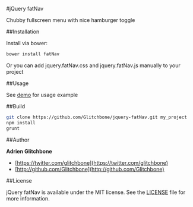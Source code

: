#jQuery fatNav

Chubby fullscreen menu with nice hamburger toggle

##Installation

Install via bower:

```sh
bower install fatNav
```

Or you can add jquery.fatNav.css and jquery.fatNav.js manually to your project

##Usage

See [demo](http://glitchbone.github.io/jquery-fatNav) for usage example

##Build

```sh
git clone https://github.com/Glitchbone/jquery-fatNav.git my_project
npm install
grunt
```

##Author

**Adrien Glitchbone**

+ [https://twitter.com/glitchbone](https://twitter.com/glitchbone)
+ [http://github.com/Glitchbone](http://github.com/Glitchbone)

##License

jQuery fatNav is available under the MIT license. See the [LICENSE](LICENSE) file for more information.  